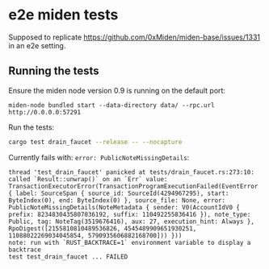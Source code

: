 # e2e miden tests

Supposed to replicate https://github.com/0xMiden/miden-base/issues/1331 in an e2e setting.

## Running the tests

Ensure the miden node version 0.9 is running on the default port:
```
miden-node bundled start --data-directory data/ --rpc.url http://0.0.0.0:57291
```

Run the tests:

```bash
cargo test drain_faucet --release -- --nocapture
```


Currently fails with: `error: PublicNoteMissingDetails`:

```
thread 'test_drain_faucet' panicked at tests/drain_faucet.rs:273:10:
called `Result::unwrap()` on an `Err` value: TransactionExecutorError(TransactionProgramExecutionFailed(EventError { label: SourceSpan { source_id: SourceId(4294967295), start: ByteIndex(0), end: ByteIndex(0) }, source_file: None, error: PublicNoteMissingDetails(NoteMetadata { sender: V0(AccountIdV0 { prefix: 8234830435807036192, suffix: 110492255836416 }), note_type: Public, tag: NoteTag(3519676416), aux: 27, execution_hint: Always }, RpoDigest([2155810810489536826, 4545489909651930251, 11088022269034045854, 5790935606882168700])) }))
note: run with `RUST_BACKTRACE=1` environment variable to display a backtrace
test test_drain_faucet ... FAILED

```